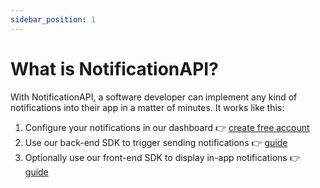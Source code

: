 ```yaml
---
sidebar_position: 1
---
```


# What is NotificationAPI?

With NotificationAPI, a software developer can implement any kind of notifications into their app in a matter of minutes. It works like this:

1. Configure your notifications in our dashboard 👉 [create free account](https://app.notificationapi.com)
2. Use our back-end SDK to trigger sending notifications 👉 [guide](quick-start/send-a-notification)
3. Optionally use our front-end SDK to display in-app notifications 👉 [guide](quick-start/display-inapp-notifications)
